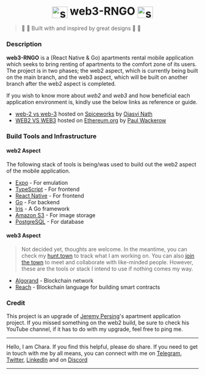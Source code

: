 ## <h1 align="center"><img align="center" src="https://video-public.canva.com/VAD8lnOL18Q/v/d889ead9ee.gif" alt="sparkling star" height="30" width="40" /> web3-RNGO <img align="center" src="https://video-public.canva.com/VAD8lnOL18Q/v/d889ead9ee.gif" alt="sparkling star" height="30" width="40" /></h1>
>  :star2: :star2: Built with and inspired by great designs :star2: :star2:

### Description

**web3-RNGO** is a (React Native & Go) apartments rental mobile application which seeks to bring renting of apartments to the comfort zone of its users. The project is in two phases; the web2 aspect, which is currently being built on the main branch, and the web3 aspect, which will be 
built on another branch after the web2 aspect is completed.

If you wish to know more about _web2_ and _web3_ and how beneficial each application environment is, kindly use the below links as reference or guide.
* [web-2 vs web-3](https://www.spiceworks.com/tech/tech-general/articles/web-2-vs-web-3/) hosted on [Spiceworks](https://spiceworks.com) by [Ojasvi Nath](https://www.spiceworks.com/user/about/ojasvi-nath)
* [WEB2 VS WEB3](https://ethereum.org/en/developers/docs/web2-vs-web3/) hosted on [Ethereum.org](https://ethereum.org) by [Paul Wackerow](https://github.com/wackerow)

### Build Tools and Infrastructure

#### web2 Aspect

The following stack of tools is being/was used to build out the web2 aspect of the mobile application.
* [Expo](https://expo.dev) - For emulation
* [TypeScript](https://typescriptlang.org) - For frontend
* [React Native](https://reactnative.dev) - For frontend
* [Go](https://go.dev) - For backend
* [Iris](https://iris-go.com) - A Go framework
* [Amazon S3](https://aws.amazon.com/s3/) - For image storage
* [PostgreSQL](https://postgresql.org) - For database

#### web3 Aspect

> Not decided yet, thoughts are welcome. In the meantime, you can check my [hunt.town](https://hunt.town/@408656960225935361/) to track what I am working on. You can also [join the town](https://hunt.town/) to meet and collaborate with like-minded people. However, these are the tools or stack I intend to use if nothing comes my way.

* [Algorand](https://algorand.com) - Blockchain network
* [Reach](https://reach.sh) - Blockchain language for building smart contracts




### Credit

 This project is an upgrade of [Jeremy Persing](https://www.youtube.com/@jeremypersing4484)'s apartment application project. If you missed something on the web2 build, be sure to check his YouTube channel, if it has to do with my upgrade, feel free to ping me.




___
Hello, I am Chara. If you find this helpful, please do share. If you need to get in touch with me by all means, you can connect with me on [Telegram](https://t.me/CharaD7), [Twitter](https://twitter.com/joy_ayitey), [LinkedIn](http://linkedin.com/in/joy-ayitey-73127699) and on [Discord](https://discordapp.com/users/CharaD7#0898)
___
